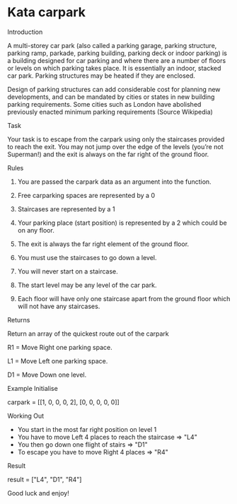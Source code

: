 # Kata carpark
Introduction

A multi-storey car park (also called a parking garage, parking structure, parking ramp, parkade, parking building, parking deck or indoor parking) is a building designed for car parking and where there are a number of floors or levels on which parking takes place. It is essentially an indoor, stacked car park. Parking structures may be heated if they are enclosed.

Design of parking structures can add considerable cost for planning new developments, and can be mandated by cities or states in new building parking requirements. Some cities such as London have abolished previously enacted minimum parking requirements (Source Wikipedia)

Task

Your task is to escape from the carpark using only the staircases provided to reach the exit. You may not jump over the edge of the levels (you’re not Superman!) and the exit is always on the far right of the ground floor.

Rules

1. You are passed the carpark data as an argument into the function.

2. Free carparking spaces are represented by a 0

3. Staircases are represented by a 1

4. Your parking place (start position) is represented by a 2 which could be on any floor.

5. The exit is always the far right element of the ground floor.

6. You must use the staircases to go down a level.

7. You will never start on a staircase.

8. The start level may be any level of the car park.

9. Each floor will have only one staircase apart from the ground floor which will not have any staircases.

Returns

Return an array of the quickest route out of the carpark

R1 = Move Right one parking space.

L1 = Move Left one parking space.

D1 = Move Down one level.

Example
Initialise

carpark = [[1, 0, 0, 0, 2],
           [0, 0, 0, 0, 0]]

Working Out

- You start in the most far right position on level 1
- You have to move Left 4 places to reach the staircase => "L4"
- You then go down one flight of stairs => "D1"
- To escape you have to move Right 4 places => "R4"

Result

result = ["L4", "D1", "R4"]

Good luck and enjoy!